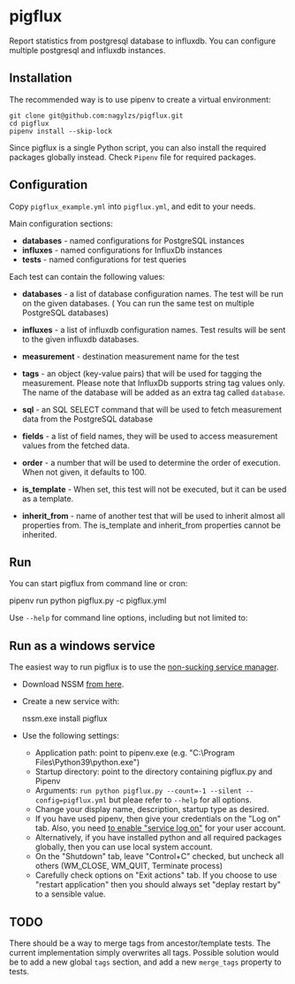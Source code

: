 # pigflux

Report statistics from postgresql database to influxdb. You can configure multiple postgresql and influxdb instances.

## Installation

The recommended way is to use pipenv to create a virtual environment:

    git clone git@github.com:nagylzs/pigflux.git
    cd pigflux
    pipenv install --skip-lock

Since pigflux is a single Python script, you can also install the required packages globally instead. Check `Pipenv`
file for required packages.

## Configuration

Copy `pigflux_example.yml` into `pigflux.yml`, and edit to your needs.

Main configuration sections:

* **databases** - named configurations for PostgreSQL instances
* **influxes** - named configurations for InfluxDb instances
* **tests** - named configurations for test queries

Each test can contain the following values:

* **databases** - a list of database configuration names. The test will be run on the given databases. (
  You can run the same test on multiple PostgreSQL databases)

* **influxes** - a list of influxdb configuration names. Test results will be sent to the given influxdb databases.

* **measurement** - destination measurement name for the test
* **tags** - an object (key-value pairs) that will be used for tagging the measurement. Please note that InfluxDb
  supports string tag values only. The name of the database will be added as an extra tag called `database`. 
* **sql** - an SQL SELECT command that will be used to fetch measurement data from the PostgreSQL database
* **fields** - a list of field names, they will be used to access measurement values from the fetched data.
* **order** - a number that will be used to determine the order of execution. When not given, it defaults to 100.
* **is_template** - When set, this test will not be executed, but it can be used as a template.

* **inherit_from** - name of another test that will be used to inherit almost all properties from. The is_template and
  inherit_from properties cannot be inherited.

## Run

You can start pigflux from command line or cron:

  pipenv run python pigflux.py -c pigflux.yml

Use `--help` for command line options, including but not limited to:

## Run as a windows service

The easiest way to run pigflux is to use the [non-sucking service manager](https://nssm.cc/download).

* Download NSSM [from here](https://nssm.cc/download).
* Create a new service with:

    nssm.exe install pigflux
  
* Use the following settings:

  - Application path: point to pipenv.exe (e.g. "C:\Program Files\Python39\python.exe")
  - Startup directory: point to the directory containing pigflux.py and Pipenv
  - Arguments: `run python pigflux.py --count=-1 --silent --config=pigflux.yml` but pleae refer
    to `--help` for all options.
  - Change your display name, description, startup type as desired.
  - If you have used pipenv, then give your credentials on the "Log on" tab.
    Also, you need [to enable "service log on"](https://docs.microsoft.com/en-us/system-center/scsm/enable-service-log-on-sm?view=sc-sm-2019#enable-service-log-on-through-a-local-group-policy) for your user account.
  - Alternatively, if you have installed python and all required packages globally, then
    you can use local system account.
  - On the "Shutdown" tab, leave "Control+C" checked, but uncheck
    all others (WM_CLOSE, WM_QUIT, Terminate process)
  - Carefully check options on "Exit actions" tab. If you choose to use
    "restart application" then you should always set "deplay restart by"
    to a sensible value.
    
## TODO

There should be a way to merge tags from ancestor/template tests. The current implementation simply overwrites all tags.
Possible solution would be to add a new global `tags` section, and add a new `merge_tags` property to tests. 